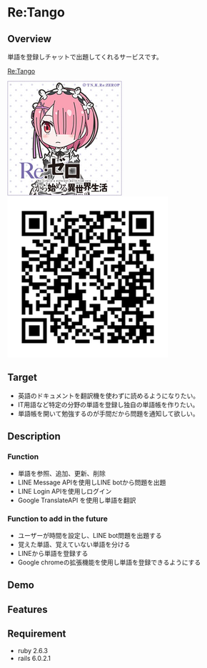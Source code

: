 Re:Tango
====

## Overview

単語を登録しチャットで出題してくれるサービスです。

[Re:Tango](https://retango.tokyo)

![](./app/assets/images/ram.jpg)
![](./app/assets/images/qrcode.png)

## Target

- 英語のドキュメントを翻訳機を使わずに読めるようになりたい。
- IT用語など特定の分野の単語を登録し独自の単語帳を作りたい。
- 単語帳を開いて勉強するのが手間だから問題を通知して欲しい。

## Description

### Function

- 単語を参照、追加、更新、削除
- LINE Message APIを使用しLINE botから問題を出題
- LINE Login APIを使用しログイン
- Google TranslateAPI を使用し単語を翻訳

### Function to add in the future

- ユーザーが時間を設定し、LINE bot問題を出題する
- 覚えた単語、覚えていない単語を分ける
- LINEから単語を登録する
- Google chromeの拡張機能を使用し単語を登録できるようにする

## Demo

## Features

## Requirement

* ruby 2.6.3
* rails 6.0.2.1
